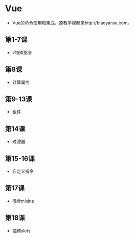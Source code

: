 # Vue
- Vue的命令使用和集成，原教学视频见http://biaoyansu.com。

## 第1-7课
- v特殊指令

## 第8课
- 计算属性

## 第9-13课
- 组件

## 第14课
- 过滤器

## 第15-16课
- 自定义指令

## 第17课
- 混合mixins

## 第18课
- 插槽slots